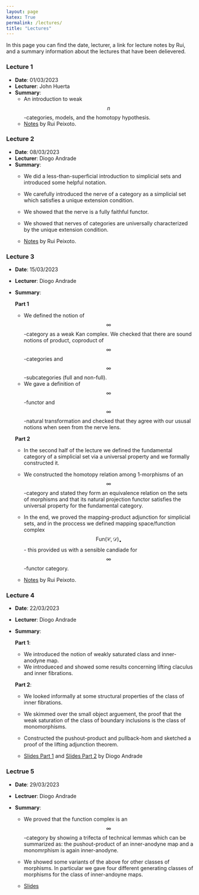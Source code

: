 ```yaml
--- 
layout: page
katex: True
permalink: /lectures/
title: "Lectures"
---
```

In this page you can find the date, lecturer, a link for lecture notes by Rui, and a summary information about the lectures that have been delievered.

### Lecture 1

- **Date**: 01/03/2023
- **Lecturer**: John Huerta
- **Summary**: 
    - An introduction to weak $$n$$-categories, models, and the homotopy hypothesis.
    - [Notes](notes/Lecture1.pdf) by Rui Peixoto.


### Lecture 2

- **Date**: 08/03/2023
- **Lecturer**: Diogo Andrade
- **Summary**: 
  - We did a less-than-superficial introduction to simplicial sets and introduced some helpful notation. 
  - We carefully introduced the nerve of a category as a simplicial set which satisfies a unique extension condition.
  - We showed that the nerve is a fully faithful functor.
  - We showed that nerves of categories are universally characterized by the unique extension condition.
  
  - [Notes](notes/Lecture2.pdf) by Rui Peixoto.


### Lecture 3
- **Date**: 15/03/2023
- **Lecturer**: Diogo Andrade
- **Summary**: 
    
    **Part 1**
    - We defined the notion of $$\infty$$-category as a weak Kan complex. We checked that there are sound notions of product, coproduct of $$\infty$$-categories and $$\infty$$-subcategories (full and non-full). 
    - We gave a definition of $$\infty$$-functor and $$\infty$$-natural transformation and checked that they agree with our ususal notions when seen from the nerve lens. 
    
    **Part 2** 
    - In the second half of the lecture we defined the fundamental category of a simplicial set via a universal property and we formally constructed it. 
    - We constructed the homotopy relation among 1-morphisms of an $$\infty$$-category and stated they form an equivalence relation on the sets of morphisms and that its natural projection functor satisfies the universal property for the fundamental category. 
    - In the end, we proved the mapping-product adjunction for simplicial sets, and in the proccess we defined mapping space/function complex $$\mathsf{Fun}(\mathcal C, \mathcal D)_\bullet$$ - this provided us with a sensible candiade for $$\infty$$-functor category.

  - [Notes](notes/Lecture3.pdf) by Rui Peixoto.

### Lecture 4
- **Date**: 22/03/2023
- **Lecturer**: Diogo Andrade
- **Summary**: 

    **Part 1**:
    - We introduced the notion of weakly saturated class and inner-anodyne map.
    - We introdueced and showed some results concerning lifting claculus and inner fibrations.
    
    **Part 2**:
    - We looked informally at some structural properties of the class of inner fibrations.
    - We skimmed over the small object arguement, the proof that the weak saturation of the class of boundary inclusions is the class of monomorphisms.
    - Constructed the pushout-product and pullback-hom and sketched a proof of the lifting adjunction theorem. 

    - [Slides Part 1](lectures/notes/Lecture4pt1.pdf) and [Slides Part 2](/lectures/notes/Lecture4pt2.pdf) by Diogo Andrade

### Lectrue 5
- **Date**: 29/03/2023
- **Lectruer**: Diogo Andrade
- **Summary**: 

  - We proved that the function complex is an $$\infty$$-category by showing a trifecta of technical lemmas which can be summarized as: the  pushout-product of an inner-anodyne map and a monomrphism is again inner-anodyne.
  - We showed some variants of the above for other classes of morphisms. In particular we gave four different generating classes of morphisms for the class of inner-andoyne maps.  

  - [Slides](/lectures/notes/Lecture5.pdf)

    